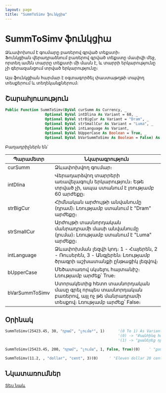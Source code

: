 ```yaml
---
layout: page
title: "SummToSimv ֆունկցիա"
---
```


# SummToSimv ֆունկցիա

Ձևափոխում է գումարը բառերով գրված տեքստի։  
Ֆունկցիան վերադրաձնում բառերով գրված տեքստը մասիվի մեջ, որտեղ ամեն տարրը տեքստի մի մասն է, և տարրի երկարությունը չի գերազանցում տրված երկարությունը։  

Այս ֆունկցիան հարմար է օգտագործել փաստաթղթի տպվող տեսքերում և տեղեկանքներում։

## Շարահյուսություն

``` vb
Public Function SummToSimv(ByVal curSumm As Currency, _
                  Optional ByVal intDlina As Variant = 60, _
                  Optional ByVal strBigCur As Variant = "Dram", _
                  Optional ByVal strSmallCur As Variant = "Luma", _
                  Optional ByVal intLanguage As Variant, _
                  Optional ByVal bUpperCase As Boolean = True, _
                  Optional ByVal bVarSummToSimv As Boolean = False) As Variant
```

Բաղադրիչներն են՝

| Պարամետր | Նկարագրություն |
|--|--|
| curSumm | Ձևափոխվող գումար։ |
| intDlina | Վերադարձվող տարրերի առավելագույն երկարություն։ Եթե տրված չի, ապա ստանում է լռությամբ 60 արժեքը։  |
| strBigCur | Հիմնական արժույթի անվանումը (դրամ)։ Լռությամբ ստանում է "Dram" արժեքը։ |
| strSmallCur | Արժույթի տասնորդական մանրադրամի մասի անվանումը (լումա)։ Լռությամբ ստանում է "Luma" արժեքը։ |
| intLanguage | Ձևափոխման լեզվի կոդ։ 1 - Հայերեն, 2 - Ռուսերեն, 3 - Անգլերեն։ Լռությամբ ծրագրի աշխատանքի ընթացիկ լեզվով։ |
| bUpperCase | Մեծատառով սկսելու հայտանիշ։ Լռությամբ արժեք՝ True։ |
| bVarSummToSimv | Ստորակետից հետո տասնորդական մասը գրել որպես տասնորդական բառերով, այլ ոչ թե մանրադրամի տեսքով։ Լռությամբ արժեք՝ False։ |

## Օրինակ

``` vb
SummToSimv(25423.45, 30, "դրամ", "լումա³", 1)      '(0 To 1) As Variant
                                                   '(0) -> "Քսանհինգ հազար չորս հարյուր "
                                                   '(1) -> "քսաներեք դրամ 45 լումա"

SummToSimv(25423.45, 200, "դրամ", "լումա", 1, False, True)(0)    ' "քսանհինգ հազար չորս հարյուր քսաներեք ամբողջ քառասունհինգ հարյուրերորդական դրամ"

SummToSimv(11.2, , "dollar", "cent", 3)(0)     ' "Eleven dollar 20 cent"
```

## Նկատառումներ

[Տես նաև](DateToSimv.md)
